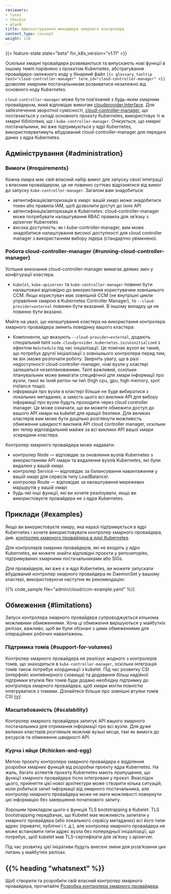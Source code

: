 ```yaml
---
reviewers:
- luxas
- thockin
- wlan0
title: Адміністрування менеджера хмарного контролера
content_type: concept
weight: 110
---
```


<!-- overview -->

{{< feature-state state="beta" for_k8s_version="v1.11" >}}

Оскільки хмарні провайдери розвиваються та випускають нові функції в іншому темпі порівняно з проєктом Kubernetes, абстрагування провайдеро-залежного коду у бінарний файл `{{< glossary_tooltip text="cloud-controller-manager" term_id="cloud-controller-manager" >}}` дозволяє хмарним постачальникам розвиватися незалежно від основного коду Kubernetes.

`cloud-controller-manager` може бути повʼязаний з будь-яким хмарним провайдером, який відповідає вимогам [cloudprovider.Interface](https://github.com/kubernetes/cloud-provider/blob/master/cloud.go). Для забезпечення зворотної сумісності, [cloud-controller-manager](https://github.com/kubernetes/kubernetes/tree/master/cmd/cloud-controller-manager), що постачається у складі основного проєкту Kubernetes, використовує ті ж хмарні бібліотеки, що і `kube-controller-manager`. Очікується, що хмарні постачальники, які вже підтримуються у ядрі Kubernetes, використовуватимуть вбудований cloud-controller-manager для передачі даних з ядра Kubernetes.

<!-- body -->

## Адміністрування {#administration}

### Вимоги {#requirements}

Кожна хмара має свій власний набір вимог для запуску своєї інтеграції з власним провайдером, це не повинно суттєво відрізнятися від вимог до запуску `kube-controller-manager`. Загалом вам знадобиться:

* автентифікація/авторизація в хмарі: вашій хмарі може знадобитися токен або правила IAM, щоб дозволити доступ до їхніх API
* автентифікація/авторизація в Kubernetes: cloud-controller-manager може потребувати налаштування RBAC правила для звʼязку з apiserver Kubernetes
* висока доступність: як і kube-controller-manager, вам може знадобитися налаштування високої доступності для cloud controller manager з використанням вибору лідера (стандартно увімкнено).

### Робота cloud-controller-manager {#running-cloud-controller-manager}

Успішне виконання cloud-controller-manager вимагає деяких змін у конфігурації кластера.

* `kubelet`, `kube-apiserver` та `kube-controller-manager` повинні бути налаштовані відповідно до використання користувачем зовнішнього CCM. Якщо користувач має зовнішній CCM (не внутрішні цикли управління хмарою в Kubernetes Controller Manager), то `--cloud-provider=external` повинен бути вказаний. В іншому випадку це не повинно бути вказано.

Майте на увазі, що налаштування кластера на використання контролера хмарного провайдера змінить поведінку вашого кластера:

* Компоненти, що вказують `--cloud-provider=external`, додають спеціальний taint `node.cloudprovider.kubernetes.io/uninitialized` з ефектом `NoSchedule` під час ініціалізації. Це помічає вузол як такий, що потребує другої ініціалізації з зовнішнього контролера перед тим, як він зможе розпочати роботу. Зверніть увагу, що в разі недоступності cloud-controller-manager, нові вузли у кластері залишаться незапланованими. Taint важливий, оскільки планувальник може вимагати специфічної для хмари інформації про вузли, такої як їхній регіон чи тип (high cpu, gpu, high memory, spot instance тощо).
* інформація про вузли в кластері більше не буде вибиратися з локальних метаданих, а замість цього всі виклики API для вибору інформації про вузли будуть проходити через cloud controller manager. Це може означати, що ви можете обмежити доступ до вашого API хмари на kubelet для кращої безпеки. Для великих кластерів вам може бути доцільно розглянути можливість обмеження швидкості викликів API cloud controller manager, оскільки він тепер відповідальний майже за всі виклики API вашої хмари зсередини кластера.

Контролер хмарного провайдера може надавати:

* контролер Node — відповідає за оновлення вузлів Kubernetes з використанням API хмари та видалення вузлів Kubernetes, які були видалені у вашій хмарі.
* контролер Service — відповідає за балансування навантаження у вашій хмарі для сервісів типу LoadBalancer.
* контролер Route — відповідає за налаштування мережевих маршрутів у вашій хмарі
* будь-які інші функції, які ви хочете реалізувати, якщо ви використовуєте провайдера не з ядра Kubernetes.

## Приклади {#examples}

Якщо ви використовуєте хмару, яка наразі підтримується в ядрі Kubernetes і хочете використовувати контролер хмарного провайдера, див. [контролер хмарного провайдера в ядрі Kubernetes](https://github.com/kubernetes/kubernetes/tree/master/cmd/cloud-controller-manager).

Для контролерів хмарних провайдерів, які не входять у ядро Kubernetes, ви можете знайти відповідні проєкти у репозиторіях, підтримуваних хмарними постачальниками або SIGs.

Для провайдерів, які вже є в ядрі Kubernetes, ви можете запускати вбудований контролер хмарного провайдера як DaemonSet у вашому кластері, використовуючи наступне як рекомендацію:

{{% code_sample file="admin/cloud/ccm-example.yaml" %}}

## Обмеження {#limitations}

Запуск контролера хмарного провайдера супроводжується кількома можливими обмеженнями. Хоча ці обмеження вирішуються у майбутніх релізах, важливо, щоб ви були обізнані з цими обмеженнями для операційних робочих навантажень.

### Підтримка томів {#support-for-volumes}

Контролер хмарного провайдера не реалізує жодного з контролерів томів, що знаходяться в `kube-controller-manager`, оскільки інтеграція томів також потребує координації з kubelet. Під час розвитку CSI (інтерфейс контейнерного сховища) та додавання більш надійної підтримки втулків flex томів буде додано необхідну підтримку до контролера хмарного провайдера, щоб хмари могли повністю інтегруватися з томами. Дізнайтеся більше про зовнішні втулки томів CSI [тут](https://github.com/kubernetes/features/issues/178).

### Масштабованість {#scalability}

Контролер хмарного провайдера запитує API вашого хмарного постачальника для отримання інформації про всі вузли. Для дуже великих кластерів розгляньте можливі вузькі місця, такі як вимоги до ресурсів та обмеження швидкості API.

### Курча і яйце {#chicken-and-egg}

Метою проєкту контролера хмарного провайдера є відділення розробки хмарних функцій від розробки проєкту ядра Kubernetes. На жаль, багато аспектів проєкту Kubernetes мають припущення, що функції хмарного провайдера тісно інтегровані у проєкт. Внаслідок цього, прийняття цієї нової архітектури може створити кілька ситуацій, коли робиться запит інформації від хмарного постачальника, але контролер хмарного провайдера може не мати можливості повернути цю інформацію без завершення початкового запиту.

Хорошим прикладом цього є функція TLS bootstrapping в Kubelet. TLS bootstrapping передбачає, що Kubelet має можливість запитати у хмарного провайдера (або локального сервісу метаданих) всі його типи адрес (приватні, публічні і т. д.), але контролер хмарного провайдера не може встановити типи адрес вузла без попередньої ініціалізації, що потребує, щоб kubelet мав TLS-сертифікати для звʼязку з apiserver.

Під час розвитку цієї ініціативи будуть внесені зміни для розвʼязання цих питань у майбутніх релізах.

## {{% heading "whatsnext" %}}

Щоб створити та розробити свій власний контролер хмарного провайдера, прочитайте [Розробка контролера хмарного провайдера](/docs/tasks/administer-cluster/developing-cloud-controller-manager/).
